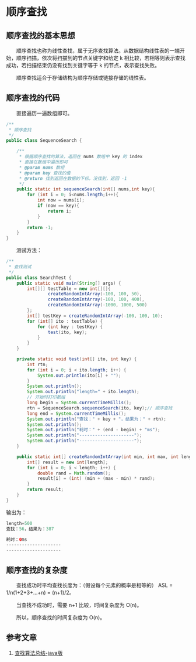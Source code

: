 #  顺序查找

## 顺序查找的基本思想

　　顺序查找也称为线性查找，属于无序查找算法。从数据结构线性表的一端开始，顺序扫描，依次将扫描到的节点关键字和给定 k 相比较，若相等则表示查找成功，若扫描结束仍没有找到关键字等于 k 的节点，表示查找失败。

　　顺序查找适合于存储结构为顺序存储或链接存储的线性表。

## 顺序查找的代码

　　直接遍历一遍数组即可。

```java
/**
 * 顺序查找
 */
public class SequenceSearch {

    /**
     * 根据顺序查找的算法，返回在 nums 数组中 key 的 index
     * 直接在数组中遍历即可
     * @param nums 数组
     * @param key 查找的值
     * @return 找到返回在数据的下标，没找到，返回 -1
     */
    public static int sequenceSearch(int[] nums,int key){
        for (int i = 0; i<nums.length;i++){
            int now = nums[i];
            if (now == key){
                return i;
            }
        }
        return -1;
    }
}
```

　　测试方法：

````java
/**
 * 查找测试
 */
public class SearchTest {
    public static void main(String[] args) {
        int[][] testTable = new int[][]{
                createRandomIntArray(-100, 100, 50),
                createRandomIntArray(-100, 100, 400),
                createRandomIntArray(-1000, 1000, 500)
        };
        int[] testKey = createRandomIntArray(-100, 100, 10);
        for (int[] ito : testTable) {
            for (int key : testKey) {
                test(ito, key);
            }
        }
    }

    private static void test(int[] ito, int key) {
        int rtn;
        for (int i = 0; i < ito.length; i++) {
            System.out.println(ito[i] + "");
        }
        System.out.println();
        System.out.println("length=" + ito.length);
        // 开始时打印数组
        long begin = System.currentTimeMillis();
        rtn = SequenceSearch.sequenceSearch(ito, key);// 顺序查找
        long end = System.currentTimeMillis();
        System.out.println("查找：" + key + "，结果为：" + rtn);
        System.out.println();
        System.out.println("耗时：" + (end - begin) + "ms");
        System.out.println("---------------------");
        System.out.println("---------------------");
    }

    public static int[] createRandomIntArray(int min, int max, int length) {
        int[] result = new int[length];
        for (int i = 0; i < length; i++) {
            double rand = Math.random();
            result[i] = (int) (min + (max - min) * rand);
        }
        return result;
    }
}
````

输出为：

```java
length=500
查找：56，结果为：387

耗时：0ms
---------------------
---------------------
```

## 顺序查找的复杂度

　　查找成功时平均查找长度为：（假设每个元素的概率是相等的） ASL = 1/n(1+2+3+...+n) = (n+1)/2。

　　当查找不成功时，需要 n+1 比较，时间复杂度为 O(n)。

　　所以，顺序查找的时间复杂度为 O(n)。



## 参考文章

1. [查找算法总结-java版](https://blog.csdn.net/xushiyu1996818/article/details/90604118)

